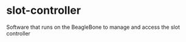 slot-controller
===============

Software that runs on the BeagleBone to manage and access the slot controller
